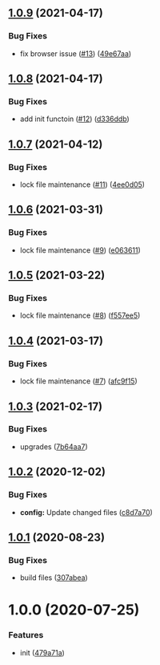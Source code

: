 ## [1.0.9](https://github.com/dword-design/vuex-entities-plugin-initial-data/compare/v1.0.8...v1.0.9) (2021-04-17)


### Bug Fixes

* fix browser issue ([#13](https://github.com/dword-design/vuex-entities-plugin-initial-data/issues/13)) ([49e67aa](https://github.com/dword-design/vuex-entities-plugin-initial-data/commit/49e67aa41bbdd4f527ee6de28cac2c28874b44c8))

## [1.0.8](https://github.com/dword-design/vuex-entities-plugin-initial-data/compare/v1.0.7...v1.0.8) (2021-04-17)


### Bug Fixes

* add init functoin ([#12](https://github.com/dword-design/vuex-entities-plugin-initial-data/issues/12)) ([d336ddb](https://github.com/dword-design/vuex-entities-plugin-initial-data/commit/d336ddbc300236533b1ec256fe886f19c499a38e))

## [1.0.7](https://github.com/dword-design/vuex-entities-plugin-initial-data/compare/v1.0.6...v1.0.7) (2021-04-12)


### Bug Fixes

* lock file maintenance ([#11](https://github.com/dword-design/vuex-entities-plugin-initial-data/issues/11)) ([4ee0d05](https://github.com/dword-design/vuex-entities-plugin-initial-data/commit/4ee0d05ca6642343534c7b10227b74fbd4b7eab7))

## [1.0.6](https://github.com/dword-design/vuex-entities-plugin-initial-data/compare/v1.0.5...v1.0.6) (2021-03-31)


### Bug Fixes

* lock file maintenance ([#9](https://github.com/dword-design/vuex-entities-plugin-initial-data/issues/9)) ([e063611](https://github.com/dword-design/vuex-entities-plugin-initial-data/commit/e0636113eb87ba4728271cfe9386b3f8b9bb67f3))

## [1.0.5](https://github.com/dword-design/vuex-entities-plugin-initial-data/compare/v1.0.4...v1.0.5) (2021-03-22)


### Bug Fixes

* lock file maintenance ([#8](https://github.com/dword-design/vuex-entities-plugin-initial-data/issues/8)) ([f557ee5](https://github.com/dword-design/vuex-entities-plugin-initial-data/commit/f557ee5de618a3107db8d78658e6a55a99944b4c))

## [1.0.4](https://github.com/dword-design/vuex-entities-plugin-initial-data/compare/v1.0.3...v1.0.4) (2021-03-17)


### Bug Fixes

* lock file maintenance ([#7](https://github.com/dword-design/vuex-entities-plugin-initial-data/issues/7)) ([afc9f15](https://github.com/dword-design/vuex-entities-plugin-initial-data/commit/afc9f15cef64463581a4e3f48a2d125b3a5627bd))

## [1.0.3](https://github.com/dword-design/vuex-entities-plugin-initial-data/compare/v1.0.2...v1.0.3) (2021-02-17)


### Bug Fixes

* upgrades ([7b64aa7](https://github.com/dword-design/vuex-entities-plugin-initial-data/commit/7b64aa7d9ab8855677bb6842ad0b270b50a4e7f2))

## [1.0.2](https://github.com/dword-design/vuex-entities-plugin-initial-data/compare/v1.0.1...v1.0.2) (2020-12-02)


### Bug Fixes

* **config:** Update changed files ([c8d7a70](https://github.com/dword-design/vuex-entities-plugin-initial-data/commit/c8d7a708547b434416c08d8120fa4cb360cf5543))

## [1.0.1](https://github.com/dword-design/vuex-entities-plugin-initial-data/compare/v1.0.0...v1.0.1) (2020-08-23)


### Bug Fixes

* build files ([307abea](https://github.com/dword-design/vuex-entities-plugin-initial-data/commit/307abea8cb5034f9897c2a4ac76813063a3da650))

# 1.0.0 (2020-07-25)


### Features

* init ([479a71a](https://github.com/dword-design/vuex-entities-plugin-initial-data/commit/479a71a17dc4765eba1c514978a09ecda1b41a26))
